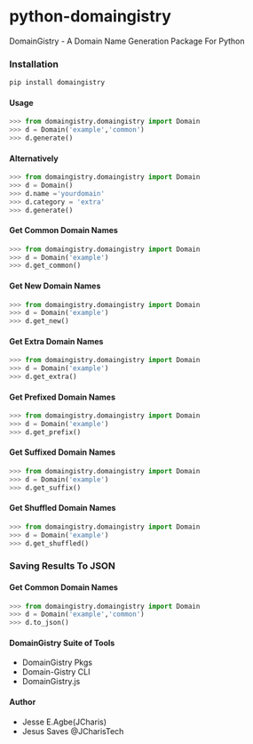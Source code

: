 # python-domaingistry
DomainGistry - A Domain Name Generation Package For Python

### Installation

```bash
pip install domaingistry 
```

#### Usage
```python
>>> from domaingistry.domaingistry import Domain
>>> d = Domain('example','common')
>>> d.generate()
```

#### Alternatively
```python
>>> from domaingistry.domaingistry import Domain
>>> d = Domain()
>>> d.name ='yourdomain'
>>> d.category = 'extra'
>>> d.generate()
```

#### Get Common Domain Names
```python
>>> from domaingistry.domaingistry import Domain
>>> d = Domain('example')
>>> d.get_common()
```

#### Get New Domain Names
```python
>>> from domaingistry.domaingistry import Domain
>>> d = Domain('example')
>>> d.get_new()
```

#### Get Extra Domain Names
```python
>>> from domaingistry.domaingistry import Domain
>>> d = Domain('example')
>>> d.get_extra()
```

#### Get Prefixed Domain Names
```python
>>> from domaingistry.domaingistry import Domain
>>> d = Domain('example')
>>> d.get_prefix()
```

#### Get Suffixed Domain Names
```python
>>> from domaingistry.domaingistry import Domain
>>> d = Domain('example')
>>> d.get_suffix()
```

#### Get Shuffled Domain Names
```python
>>> from domaingistry.domaingistry import Domain
>>> d = Domain('example')
>>> d.get_shuffled()
```

### Saving Results To JSON

#### Get Common Domain Names
```python
>>> from domaingistry.domaingistry import Domain
>>> d = Domain('example','common')
>>> d.to_json()
```


#### DomainGistry Suite of Tools
+ DomainGistry Pkgs
+ Domain-Gistry CLI
+ DomainGistry.js


#### Author
+ Jesse E.Agbe(JCharis)
+ Jesus Saves @JCharisTech